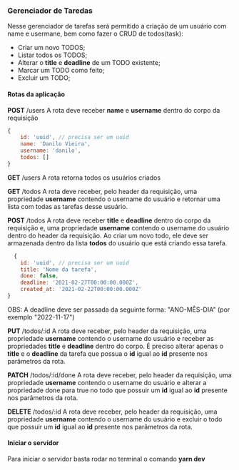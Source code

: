 ### Gerenciador de Taredas
Nesse gerenciador de tarefas será permitido a criação de um usuário com name e usermane,
bem como fazer o CRUD de todos(task):
- Criar um novo TODOS;
- Listar todos os TODOS;
- Alterar o **title** e **deadline** de um TODO existente;
- Marcar um TODO como feito;
- Excluir um TODO;

#### Rotas da aplicação
**POST** /users
A rota deve receber **name** e **username** dentro do corpo da requisição

```js
{ 
	id: 'uuid', // precisa ser um uuid
	name: 'Danilo Vieira', 
	username: 'danilo', 
	todos: []
}
```

**GET** /users
A rota retorna todos os usuários criados

**GET** /todos
A rota deve receber, pelo header da requisição, uma propriedade **username** contendo o username do usuário e retornar uma lista com todas as tarefas desse usuário.

**POST** /todos
A rota deve receber **title** e **deadline** dentro do corpo da requisição e, uma propriedade **username** contendo o username do usuário dentro do header da requisição. Ao criar um novo todo, ele deve ser armazenada dentro da lista **todos** do usuário que está criando essa tarefa.

```js
  { 
	id: 'uuid', // precisa ser um uuid
	title: 'Nome da tarefa',
	done: false, 
	deadline: '2021-02-27T00:00:00.000Z', 
	created_at: '2021-02-22T00:00:00.000Z'
}
```
OBS: A deadline deve ser passada da seguinte forma:
  "ANO-MÊS-DIA" (por exemplo "2022-11-17")

**PUT** /todos/:id
A rota deve receber, pelo header da requisição, uma propriedade **username** contendo o username do usuário e receber as propriedades **title** e **deadline** dentro do corpo. É preciso alterar apenas o **title** e o **deadline** da tarefa que possua o **id** igual ao **id** presente nos parâmetros da rota.

**PATCH** /todos/:id/done
A rota deve receber, pelo header da requisição, uma propriedade **username** contendo o username do usuário e alterar a propriedade done para true no todo que possuir um **id** igual ao **id** presente nos parâmetros da rota.

**DELETE** /todos/:id
A rota deve receber, pelo header da requisição, uma propriedade **username** contendo o username do usuário e excluir o todo que possuir um **id** igual ao **id** presente nos parâmetros da rota.

#### Iniciar o servidor
Para iniciar o servidor basta rodar no terminal o comando **yarn dev**
